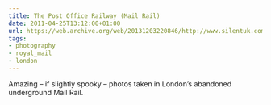 ```yaml
---
title: The Post Office Railway (Mail Rail)
date: 2011-04-25T13:12:00+01:00
url: https://web.archive.org/web/20131203220846/http://www.silentuk.com/?p=2792
tags:
- photography
- royal_mail
- london
---
```

Amazing – if slightly spooky – photos taken in London’s abandoned underground Mail Rail.
